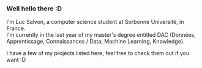 ### Well hello there :D 
   
I'm Luc Salvon, a computer science student at Sorbonne Université, in France.  
I'm currently in the last year of my master's degree entitled DAC (Données, Apprentissage, Connaissances / Data, Machine Learning, Knowledge).

I have a few of my projects listed here, feel free to check them out if you want :D
